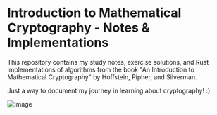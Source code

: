 # Introduction to Mathematical Cryptography - Notes & Implementations

This repository contains my study notes, exercise solutions, and Rust implementations of algorithms from the book "An Introduction to Mathematical Cryptography" by Hoffstein, Pipher, and Silverman.

Just a way to document my journey in learning about cryptography! :)

![image](https://media.giphy.com/media/F50m5qErVw1Uk3yOot/giphy.gif?cid=ecf05e47km0i3wd031c21mc02wktq1eee3lo7q24l5baujwf&ep=v1_gifs_search&rid=giphy.gif&ct=g)
